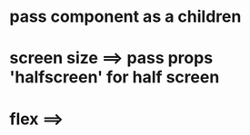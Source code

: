 # pass component as a children

# screen size ==> pass props 'halfscreen' for half screen 

# flex ==> 
